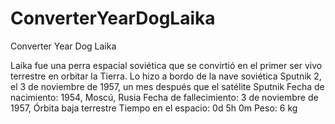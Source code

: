 ConverterYearDogLaika
=====================

Converter Year Dog Laika


Laika fue una perra espacial soviética que se convirtió en el primer ser vivo terrestre en orbitar la Tierra. Lo hizo a bordo de la nave soviética Sputnik 2, el 3 de noviembre de 1957, un mes después que el satélite Sputnik 
Fecha de nacimiento: 1954, Moscú, Rusia
Fecha de fallecimiento: 3 de noviembre de 1957, Órbita baja terrestre
Tiempo en el espacio: 0d 5h 0m
Peso: 6 kg
